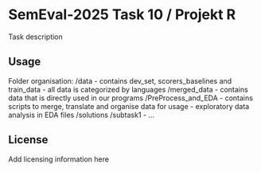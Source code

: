 # SemEval-2025 Task 10 / Projekt R
Task description

## Usage
Folder organisation:
/data 
    - contains dev_set, scorers_baselines and train_data
    - all data is categorized by languages
/merged_data
    - contains data that is directly used in our programs
/PreProcess_and_EDA
    - contains scripts to merge, translate and organise data for usage
    - exploratory data analysis in EDA files
/solutions
    /subtask1
        - ...


## License
Add licensing information here